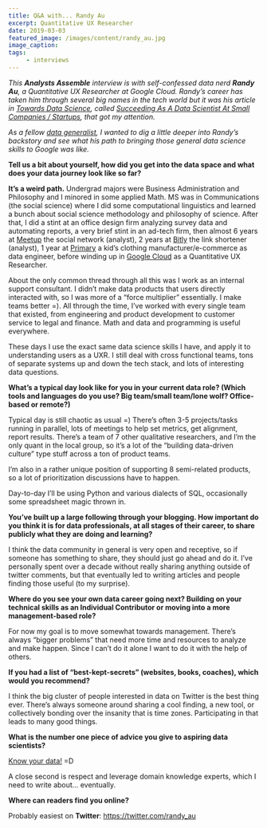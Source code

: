 ```yaml
---
title: Q&A with... Randy Au
excerpt: Quantitative UX Researcher
date: 2019-03-03
featured_image: /images/content/randy_au.jpg
image_caption: 
tags: 
     - interviews
---
```

_This **Analysts Assemble** interview is with self-confessed data nerd **Randy Au**, a Quantitative UX Researcher at Google Cloud. Randy&#8217;s career has taken him through several big names in the tech world but it was his article in [Towards Data Science](https://towardsdatascience.com), called [Succeeding As A Data Scientist At Small Companies / Startups](https://towardsdatascience.com/succeeding-as-a-data-scientist-in-small-companies-startups-92f59e22bd8c), that got my attention._

_As a fellow [data generalist][1], I wanted to dig a little deeper into Randy&#8217;s backstory and see what his path to bringing those general data science skills to Google was like._

**Tell us a bit about yourself, how did you get into the data space and what does your data journey look like so far?**

**It&#8217;s a weird path.** Undergrad majors were Business Administration and Philosophy and I minored in some applied Math. MS was in Communications (the social science) where I did some computational linguistics and learned a bunch about social science methodology and philosophy of science. After that, I did a stint at an office design firm analyzing survey data and automating reports, a very brief stint in an ad-tech firm, then almost 6 years at [Meetup][2] the social network (analyst), 2 years at [Bitly][3] the link shortener (analyst), 1 year at [Primary][4] a kid&#8217;s clothing manufacturer/e-commerce as data engineer, before winding up in [Google Cloud][5] as a Quantitative UX Researcher.

About the only common thread through all this was I work as an internal support consultant. I didn&#8217;t make data products that users directly interacted with, so I was more of a &#8220;force multiplier&#8221; essentially. I make teams better =). All through the time, I&#8217;ve worked with every single team that existed, from engineering and product development to customer service to legal and finance. Math and data and programming is useful everywhere.

These days I use the exact same data science skills I have, and apply it to understanding users as a UXR. I still deal with cross functional teams, tons of separate systems up and down the tech stack, and lots of interesting data questions.

**What’s a typical day look like for you in your current data role? (Which tools and languages do you use? Big team/small team/lone wolf? Office-based or remote?)**

Typical day is still chaotic as usual =) There&#8217;s often 3-5 projects/tasks running in parallel, lots of meetings to help set metrics, get alignment, report results. There&#8217;s a team of 7 other qualitative researchers, and I&#8217;m the only quant in the local group, so it&#8217;s a lot of the &#8220;building data-driven culture&#8221; type stuff across a ton of product teams.

I&#8217;m also in a rather unique position of supporting 8 semi-related products, so a lot of prioritization discussions have to happen.

Day-to-day I&#8217;ll be using Python and various dialects of SQL, occasionally some spreadsheet magic thrown in.

**You&#8217;ve built up a large following through your blogging. How important do you think it is for data professionals, at all stages of their career, to share publicly what they are doing and learning?**

I think the data community in general is very open and receptive, so if someone has something to share, they should just go ahead and do it. I&#8217;ve personally spent over a decade without really sharing anything outside of twitter comments, but that eventually led to writing articles and people finding those useful (to my surprise).

**Where do you see your own data career going next? Building on your technical skills as an Individual Contributor or moving into a more management-based role?**

For now my goal is to move somewhat towards management. There&#8217;s always &#8220;bigger problems&#8221; that need more time and resources to analyze and make happen. Since I can&#8217;t do it alone I want to do it with the help of others.

**If you had a list of “best-kept-secrets” (websites, books, coaches), which would you recommend?**

I think the big cluster of people interested in data on Twitter is the best thing ever. There&#8217;s always someone around sharing a cool finding, a new tool, or collectively bonding over the insanity that is time zones. Participating in that leads to many good things.

**What is the number one piece of advice you give to aspiring data scientists?**

[Know your data!](https://towardsdatascience.com/data-science-foundations-know-your-data-really-really-know-it-a6bb97eb991c?source=friends_link&sk=42f1c02883e744df7dbb618373312244) =D

A close second is respect and leverage domain knowledge experts, which I need to write about&#8230; eventually.

**Where can readers find you online?**

Probably easiest on **Twitter**: <https://twitter.com/randy_au>

 [1]: https://alanhylands.com/generalists-real-data-science-unicorns/
 [2]: https://www.meetup.com/
 [3]: https://bitly.com/
 [4]: https://www.primary.com/
 [5]: https://cloud.google.com/